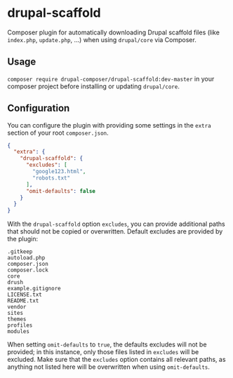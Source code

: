 # drupal-scaffold

Composer plugin for automatically downloading Drupal scaffold files (like
`index.php`, `update.php`, …) when using `drupal/core` via Composer.

## Usage

`composer require drupal-composer/drupal-scaffold:dev-master` in your composer
project before installing or updating `drupal/core`.

## Configuration

You can configure the plugin with providing some settings in the `extra` section
of your root `composer.json`.

```json
{
  "extra": {
    "drupal-scaffold": {
      "excludes": [
        "google123.html",
        "robots.txt"
      ],
      "omit-defaults": false
    }
  }
}
```

With the `drupal-scaffold` option `excludes`, you can provide additional paths 
that should not be copied or overwritten. Default excludes are provided by the 
plugin:
```
.gitkeep
autoload.php
composer.json
composer.lock
core
drush
example.gitignore
LICENSE.txt
README.txt
vendor
sites
themes
profiles
modules
```

When setting `omit-defaults` to `true`, the defaults excludes will not be
provided; in this instance, only those files listed in `excludes` will be
excluded.  Make sure that the `excludes` option contains all relevant paths,
as anything not listed here will be overwritten when using `omit-defaults`.
